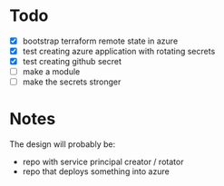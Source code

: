 # Todo

- [x] bootstrap terraform remote state in azure
- [x] test creating azure application with rotating secrets
- [x] test creating github secret
- [ ] make a module
- [ ] make the secrets stronger

# Notes

The design will probably be:

- repo with service principal creator / rotator
- repo that deploys something into azure